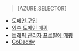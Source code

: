 > [AZURE.SELECTOR]
- [도메인 구입](../article/app-service-web/custom-dns-web-site-buydomains-web-app.md)
- [외부 도메인 매핑](../article/app-service-web/web-sites-custom-domain-name.md)
- [트래픽 관리자 프로필에 매핑](../article/app-service-web/web-sites-traffic-manager-custom-domain-name.md)
- [GoDaddy](../article/app-service-web/web-sites-godaddy-custom-domain-name.md)

<!---HONumber=AcomDC_0727_2016-->